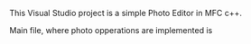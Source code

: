 This Visual Studio project is a simple Photo Editor in MFC c++.

Main file, where photo opperations are implemented is 
